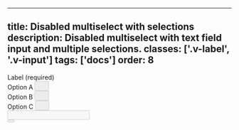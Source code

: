 <!--
 *              © 2025 Visa
 *
 * Licensed under the Apache License, Version 2.0 (the "License");
 * you may not use this file except in compliance with the License.
 * You may obtain a copy of the License at
 *
 *         http://www.apache.org/licenses/LICENSE-2.0
 *
 * Unless required by applicable law or agreed to in writing, software
 * distributed under the License is distributed on an "AS IS" BASIS,
 * WITHOUT WARRANTIES OR CONDITIONS OF ANY KIND, either express or implied.
 * See the License for the specific language governing permissions and
 * limitations under the License.
 *
 -->
---
title: Disabled multiselect with selections
description: Disabled multiselect with text field input and multiple selections.
classes: ['.v-label', '.v-input']
tags: ['docs']
order: 8
---

<div class="v-combobox">
  <div class="v-dropdown v-flex v-flex-col v-gap-4">
    <label class="v-label" for="multiselect-disabled-withoptions" id="multiselect-disabled-withoptions-label">
      Label (required)
    </label>
    <div class="v-input-container v-surface v-flex-row v-py-3 v-pl-3 v-pr-6">
      <div class="v-flex v-gap-2 v-flex-wrap v-flex-shrink-1 v-flex-grow">
        <div class="v-chip v-chip-compact v-flex v-flex-shrink-0">
          <label class="v-label" for="multiselect-disabled-withoptions-chip-1">
            Option A
          </label>
          <button aria-label="remove Option A" class="v-button v-button-icon v-button-tertiary v-button-subtle" type="button" id="multiselect-disabled-withoptions-chip-1" disabled="">
            <svg class="v-icon v-icon-visa v-icon-tiny" height="16" viewbox="0 0 16 16" width="16">
              <use href="#visa-clear-alt-tiny">
              </use>
            </svg>
          </button>
        </div>
        <div class="v-chip v-chip-compact v-flex v-flex-shrink-0">
          <label class="v-label" for="multiselect-disabled-withoptions-chip-2">
            Option B
          </label>
          <button aria-label="remove Option B" class="v-button v-button-icon v-button-tertiary v-button-subtle" type="button" id="multiselect-disabled-withoptions-chip-2" disabled="">
            <svg class="v-icon v-icon-visa v-icon-tiny" height="16" viewbox="0 0 16 16" width="16">
              <use href="#visa-clear-alt-tiny">
              </use>
            </svg>
          </button>
        </div>
        <div class="v-chip v-chip-compact v-flex v-flex-shrink-0">
          <label class="v-label" for="multiselect-disabled-withoptions-chip-3">
            Option C
          </label>
          <button aria-label="remove Option C" class="v-button v-button-icon v-button-tertiary v-button-subtle" type="button" id="multiselect-disabled-withoptions-chip-3" disabled="">
            <svg class="v-icon v-icon-visa v-icon-tiny" height="16" viewbox="0 0 16 16" width="16">
              <use href="#visa-clear-alt-tiny">
              </use>
            </svg>
          </button>
        </div>
        <input class="v-input v-flex v-flex-shrink-1" id="multiselect-disabled-withoptions" name="multiselect-disabled-withoptions" required="" style="flex-basis: 50px" type="text" disabled="" />
      </div>
      <button aria-expanded="false" aria-haspopup="listbox" aria-labelledby="multiselect-disabled-withoptions-label" class="v-button v-button-icon v-button-tertiary v-button-small" type="button" disabled="">
        <svg aria-hidden="true" class="v-icon v-icon-visa v-icon-tiny" focusable="false" viewbox="0 0 16 16">
          <use href="#visa-chevron-down-tiny">
          </use>
        </svg>
      </button>
    </div>
  </div>
</div>
